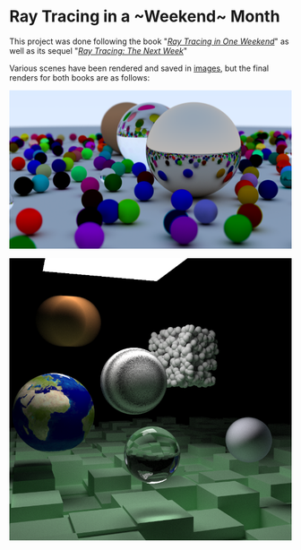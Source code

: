 # Ray Tracing in a ~Weekend~ Month

This project was done following the book "[_Ray Tracing in One Weekend_](https://raytracing.github.io/books/RayTracingInOneWeekend.html)" as well as its sequel "[_Ray Tracing: The Next Week_](https://raytracing.github.io/books/RayTracingTheNextWeek.html)"

Various scenes have been rendered and saved in [images](./images), but the final renders for both books are as follows:

![Weekend Final Render](./images/final_weekend_render.png)

![Week Final Render](./images/final_week_render.png)
